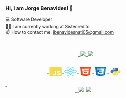 ### Hi, I am Jorge Benavides! 👋

💻 Software Developer <br>
👩‍💻 I am currently working at Sistecredito <br>
📫 How to contact me: jbenavidesnati05@gmail.com <br>


<br><div align="center">  <a href="https://github.com/jbenavidesnati05">  <img height="180em" src="https://github-readme-stats.vercel.app/api?username=jbenavidesnati05&show_icons=true&theme=blue&include_all_commits=true&count_private=true"/>  <img height="180em" src="https://github-readme-stats.vercel.app/api/top-langs/?username=jbenavidesnati05&layout=compact&langs_count=7&theme=blue"/></div><div style="display: inline_block"><br> 
  
 <div align="center">  <img align="center" alt="Rafa-Js" height="30" width="40" src="https://raw.githubusercontent.com/devicons/devicon/master/icons/javascript/javascript-plain.svg">  <img align="center" alt="Rafa-React" height="30" width="40" src="https://raw.githubusercontent.com/devicons/devicon/master/icons/react/react-original.svg">  <img align="center" alt="Rafa-HTML" height="30" width="40" src="https://raw.githubusercontent.com/devicons/devicon/master/icons/html5/html5-original.svg">  <img align="center" alt="Rafa-CSS" height="30" width="40" src="https://raw.githubusercontent.com/devicons/devicon/master/icons/css3/css3-original.svg">  <img align="center" alt="Rafa-Python" height="30" width="40" src="https://raw.githubusercontent.com/devicons/devicon/master/icons/python/python-original.svg"></div>  <br> <br><div align="center">  
<a href="(https://www.linkedin.com/in/jorge-benavides-nati-frontend-developer)" target="_blank"><img src="https://img.shields.io/badge/-LinkedIn-%230077B5?style=for-the-badge&logo=linkedin&logoColor=white" target="_blank"></a> 
<a href = "mailto:contatorafaballerini@gmail.com"><img src="https://img.shields.io/badge/-Gmail-%23333?style=for-the-badge&logo=gmail&logoColor=white" target="_blank"></a>  
